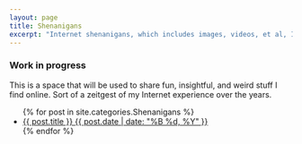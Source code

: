 ```yaml
---
layout: page
title: Shenanigans 
excerpt: "Internet shenanigans, which includes images, videos, et al, I found interesting or fun over the years"
---
```


<h3>Work in progress</h3>
<div>This is a space that will be used to share fun, insightful, and weird stuff I find online. Sort of a zeitgest of my Internet experience over the years.</div>

<ul class="post-list">
{% for post in site.categories.Shenanigans %} 
  <li><article><a href="{{ site.siteurl }}{{ post.url }}">{{ post.title }} <span class="entry-date"><time datetime="{{ post.date | date_to_xmlschema }}">{{ post.date | date: "%B %d, %Y" }}</time></span></a></article></li>
{% endfor %}
</ul>
